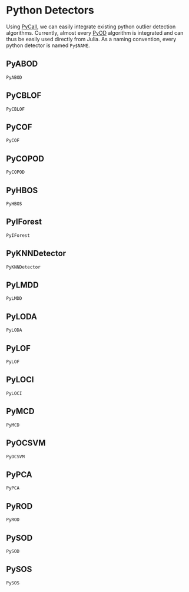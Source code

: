 # Python Detectors

Using [PyCall](https://github.com/JuliaPy/PyCall.jl), we can easily integrate existing python outlier detection algorithms. Currently, almost every [PyOD](https://github.com/yzhao062/pyod) algorithm is integrated and can thus be easily used directly from Julia. As a naming convention, every python detector is named `Py$NAME`.

## PyABOD

```@docs
PyABOD
```

## PyCBLOF

```@docs
PyCBLOF
```

## PyCOF

```@docs
PyCOF
```

## PyCOPOD

```@docs
PyCOPOD
```

## PyHBOS

```@docs
PyHBOS
```

## PyIForest

```@docs
PyIForest
```

## PyKNNDetector

```@docs
PyKNNDetector
```

## PyLMDD

```@docs
PyLMDD
```

## PyLODA

```@docs
PyLODA
```

## PyLOF

```@docs
PyLOF
```

## PyLOCI

```@docs
PyLOCI
```

## PyMCD

```@docs
PyMCD
```

## PyOCSVM

```@docs
PyOCSVM
```

## PyPCA

```@docs
PyPCA
```

## PyROD

```@docs
PyROD
```

## PySOD

```@docs
PySOD
```

## PySOS

```@docs
PySOS
```
